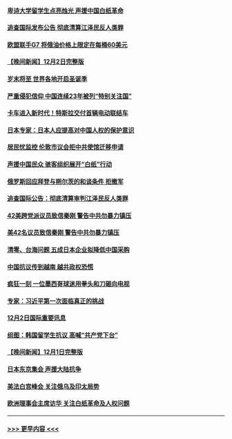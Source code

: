#### [卑诗大学留学生点亮烛光 声援中国白纸革命](../pages/prog202/a103589679.md?t=12031250) 
#### [追查国际发布公告 彻底清算江泽民反人类罪](../pages/prog202/a103589675.md?t=12031250) 
#### [欧盟联手G7 将俄油价格上限定在每桶60美元](../pages/prog202/a103589667.md?t=12031250) 
#### [【晚间新闻】12月2日完整版](../pages/prog202/a103589672.md?t=12031250) 
#### [岁末将至 世界各地开启圣诞季](../pages/prog202/a103589549.md?t=12031250) 
#### [严重侵犯信仰 中国连续23年被列“特别关注国”](../pages/prog202/a103589309.md?t=12031250) 
#### [卡车进入新时代！特斯拉交付首辆电动联结车](../pages/prog202/a103589231.md?t=12031250) 
#### [日本专家：日本人应提高对中国人权的保护意识](../pages/prog202/a103589227.md?t=12031250) 
#### [居民忧监控 伦敦市议会拒中共使馆迁移申请](../pages/prog202/a103589225.md?t=12031250) 
#### [声援中国民众 骇客组织展开“白纸”行动](../pages/prog202/a103589221.md?t=12031250) 
#### [俄罗斯回应拜登与朔尔茨的和谈条件 拒撤军](../pages/prog202/a103589262.md?t=12031250) 
#### [追查国际公告：彻底清算审判江泽民反人类罪](../pages/prog202/a103589219.md?t=12031250) 
#### [42美跨党派议员致信秦刚 警告中共勿暴力镇压](../pages/prog202/a103589213.md?t=12031250) 
#### [美42名议员致信秦刚 警告中共勿暴力镇压](../pages/prog202/a103589163.md?t=12031250) 
#### [清零、台海问题 五成日本企业拟降低中国采购](../pages/prog202/a103589149.md?t=12031250) 
#### [中国抗议传到越南 越共政权恐慌](../pages/prog202/a103589056.md?t=12031250) 
#### [疯狂一刻 一位墨西哥球迷用拳头和刀砸向电视](../pages/prog202/a103589040.md?t=12031250) 
#### [专家：习近平第一次面临真正的挑战](../pages/prog202/a103589037.md?t=12031250) 
#### [12月2日国际重要讯息](../pages/prog202/a103589041.md?t=12031250) 
#### [组图：韩国留学生抗议 高喊“共产党下台”](../pages/prog202/a103589004.md?t=12031250) 
#### [【晚间新闻】12月1日完整版](../pages/prog202/a103588783.md?t=12031250) 
#### [日本东京集会 声援大陆抗争](../pages/prog202/a103588823.md?t=12031250) 
#### [美法白宫峰会 关注俄乌及印太局势](../pages/prog202/a103588659.md?t=12031250) 
#### [欧洲理事会主席访华 关注白纸革命及人权问题](../pages/prog202/a103588661.md?t=12031250) 

----
#### [ >>> 更早内容 <<< ](../indexes/prog202-earlier.md)
